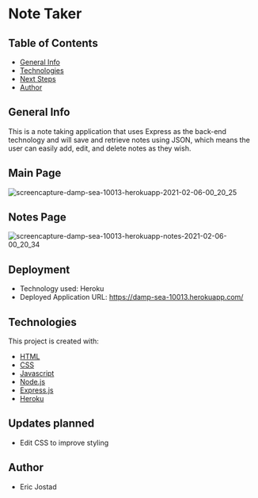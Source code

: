 # Note Taker

## Table of Contents
- [General Info](#general-info)
- [Technologies](#technologies)
- [Next Steps](#next-Steps)
- [Author](#author)

## General Info
This is a note taking application that uses Express as the back-end technology and will save and retrieve notes using JSON, which means the user can easily add, edit, and delete notes as they wish.

## Main Page
![screencapture-damp-sea-10013-herokuapp-2021-02-06-00_20_25](https://user-images.githubusercontent.com/71619046/107113063-3520b200-6811-11eb-8127-508acb3f9957.png)

## Notes Page
![screencapture-damp-sea-10013-herokuapp-notes-2021-02-06-00_20_34](https://user-images.githubusercontent.com/71619046/107113066-410c7400-6811-11eb-84af-bb37638c1a3d.png)

## Deployment
* Technology used: Heroku
* Deployed Application URL: https://damp-sea-10013.herokuapp.com/

## Technologies
This project is created with:
- [HTML](https://html.com/)
- [CSS](https://www.w3.org/Style/CSS/Overview.en.html)
- [Javascript](https://www.javascript.com/)
- [Node.js](https://nodejs.org/en/)
- [Express.js](https://www.npmjs.com/package/express)
- [Heroku](https://heroku.com/)

## Updates planned
- Edit CSS to improve styling 


## Author
- Eric Jostad